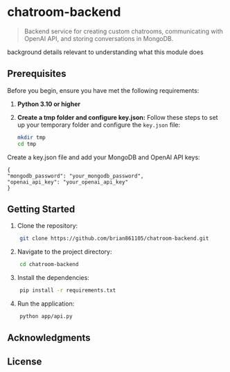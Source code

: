 # chatroom-backend

> Backend service for creating custom chatrooms, communicating with OpenAI API, and storing conversations in MongoDB.

background details relevant to understanding what this module does

## Prerequisites

Before you begin, ensure you have met the following requirements:

1. **Python 3.10 or higher**
2. **Create a tmp folder and configure key.json:** Follow these steps to set up your temporary folder and configure the `key.json` file:

   ```bash
   mkdir tmp
   cd tmp
   ```
Create a key.json file and add your MongoDB and OpenAI API keys:

    {
    "mongodb_password": "your_mongodb_password",
    "openai_api_key": "your_openai_api_key"
    }

## Getting Started
1. Clone the repository:
```bash
    git clone https://github.com/brian861105/chatroom-backend.git
```
2. Navigate to the project directory:
```bash
    cd chatroom-backend
```
3. Install the dependencies:
```bash
    pip install -r requirements.txt
```
4. Run the application:
``` bash
    python app/api.py
```
## Acknowledgments

## License